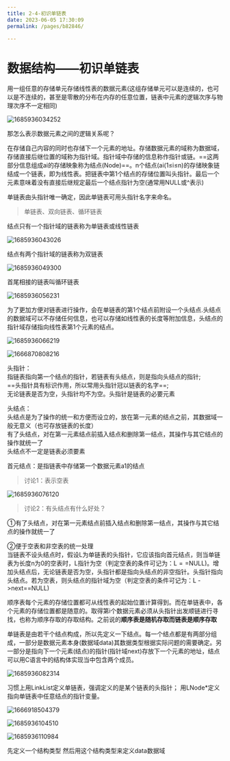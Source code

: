 ```yaml
---
title: 2-4-初识单链表
date: 2023-06-05 17:30:09
permalink: /pages/b82846/

---
```

数据结构——初识单链表
===========

用一组任意的存储单元存储线性表的数据元素(这组存储单元可以是连续的，也可以是不连续的，甚至是零散的分布在内存的任意位置，链表中元素的逻辑次序与物理次序不一定相同)

![1685936034252](/assets/1685936034252.png)

那怎么表示数据元素之间的逻辑关系呢？

在存储自己内容的同时也存储下一个元素的地址。存储数据元素的域称为数据域，存储直接后继位置的域称为指针域。指针域中存储的信息称作指针或链。==这两部分信息组成ai的存储映象称为结点(Node)==。n个结点(ai(1≤i≤n)的存储映象链结成一个链表，即为线性表。把链表中第1个结点的存储位置叫头指针。最后一个元素意味着没有直接后继规定最后一个结点指针为空(通常用NULL或^表示)

单链表由头指针唯一确定，因此单链表可用头指针名字来命名。



> 单链表、双向链表、循环链表

结点只有一个指针域的链表称为单链表或线性链表  

![1685936043026](/assets/1685936043026.png)

结点有两个指针域的链表称为双链表

![1685936049300](/assets/1685936049300.png)

首尾相接的链表叫循环链表

![1685936056231](/assets/1685936056231.png)

为了更加方便对链表进行操作，会在单链表的第1个结点前附设一个头结点.头结点的数据域可以不存储任何信息，也可以存储如线性表的长度等附加信息，头结点的指针域存储指向线性表第1个元素的结点。

![1685936066219](/assets/1685936066219.png)

![1666870808216](/assets/1666870808216.png)

头指针：  
指链表指向第一个结点的指针，若链表有头结点，则是指向头结点的指针;  
==头指针具有标识作用，所以常用头指针冠以链表的名字==;  
无论链表是否为空，头指针均不为空。头指针是链表的必要元素

头结点：  
头结点是为了操作的统一和方便而设立的，放在第一元素的结点之前，其数据域一般无意义（也可存放链表的长度）  
有了头结点，对在第一元素结点前插入结点和删除第一结点，其操作与其它结点的操作就统一了  
头结点不一定是链表必须要素

首元结点：是指链表中存储第一个数据元素a1的结点

> 讨论1：表示空表  

![1685936076120](/assets/1685936076120.png)

> 讨论2：有头结点有什么好处？

①有了头结点，对在第一元素结点前插入结点和删除第一结点，其操作与其它结点的操作就统一了

②便于空表和非空表的统一处理  
当链表不设头结点时，假设L为单链表的头指针，它应该指向首元结点，则当单链表为长度n为0的空表时，L指针为空（判定空表的条件可记为：L$==$NULL)。增加头结点后，无论链表是否为空，头指针都是指向头结点的非空指针。头指针指向头结点。若为空表，则头结点的指针域为空（判定空表的条件可记为：L ->next==NULL)

顺序表每个元素的存储位置都可从线性表的起始位置计算得到。而在单链表中，各个元素的存储位置都是随意的。取得第i个数据元素必须从头指针出发顺链进行寻找，也称为顺序存取的存取结构。之前说的**顺序表是随机存取而链表是顺序存取**

单链表是由若干个结点构成，所以先定义一下结点。每一个结点都是有两部分组成，一部分是数据元素本身(数据域data)其数据类型根据实际问题的需要确定。另一部分是指向下一个元素(结点)的指针(指针域next)存放下一个元素的地址，结点可以用C语言中的结构体实现当中包含两个成员。

![1685936082314](/assets/1685936082314.png)



习惯上用LinkList定义单链表，强调定义的是某个链表的头指针；
用LNode*定义指向单链表中任意结点的指针变量。

![1666918504379](/assets/1666918504379.png)



![1685936104510](/assets/1685936104510.png)

![1685936110984](/assets/1685936110984.png)

先定义一个结构类型
然后用这个结构类型来定义data数据域

  

